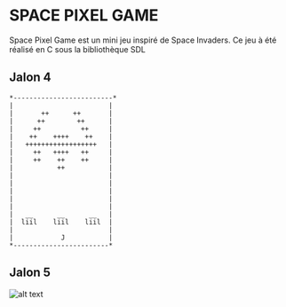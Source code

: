 # SPACE PIXEL GAME
Space Pixel Game est un mini jeu inspiré de Space Invaders.
Ce jeu à été réalisé en C sous la bibliothèque SDL

## Jalon 4
```
*-------------------------*
|                        |
|       ++      ++       |
|      ++        ++      |
|     ++          ++     |
|    ++    ++++    ++    |
|   ++++++++++++++++++   |
|     ++   ++++   ++     |
|     ++    ++    ++     |
|           ++           |
|                        |
|                        |
|                        |
|                        |
|                        |
|   __      __      __   |
|  liil    liil    liil  |
|                        |
|            J           |
*------------------------*
```
## Jalon 5

![alt text](https://github.com/RomainMagana/Space_invaders/main/Space_invaders_Jalon5/BMP/Debut.bmp?raw=true)
